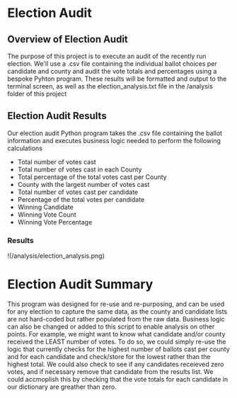 # Election Audit

## Overview of Election Audit
The purpose of this project is to execute an audit of the recently run 
election.  We'll use a .csv file containing the individual ballot choices per candidate
and county and audit the vote totals and percentages using a bespoke Pyhton program.
These results will be formatted and output to the terminal screen, as well as the election_analysis.txt file
in the /analysis folder of this project

## Election Audit Results
Our election audit Python program takes the .csv file containing the ballot information and 
executes business logic needed to perform the following calculations
- Total number of votes cast
- Total number of votes cast in each County
- Total percentage of the total votes cast per County
- County with the largest number of votes cast
- Total number of votes cast per candidate
- Percentage of the total votes per candidate
- Winning Candidate
- Winning Vote Count
- Winning Vote Percentage

### Results
!(/analysis/election_analysis.png)

# Election Audit Summary
This program was designed for re-use and re-purposing, and 
can be used for any election to capture the same data, as the county and 
candidate lists are not hard-coded but rather populated from the raw data.
Business logic can also be changed or added to this script to enable analysis on 
other points.  For example, we might want to know what candidate and/or county received the 
LEAST number of votes.  To do so, we could simply re-use the logic that currently checks for the 
highest number of ballots cast per county and for each candidate and check/store for the lowest 
rather than the highest total.  We could also check to see if any candidates receieved zero votes, 
and if necessary remove that candidate from the results list.  We could accmoplish this by checking that
the vote totals for each candidate in our dictionary are greather than zero.